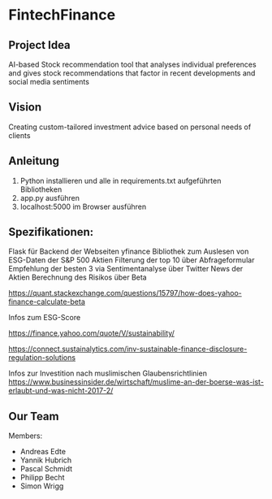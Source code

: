 # FintechFinance

## Project Idea
AI-based Stock recommendation tool that analyses individual preferences and gives stock recommendations that factor in recent developments and social media sentiments

## Vision
Creating custom-tailored investment advice based on personal needs of clients

## Anleitung
1. Python installieren und alle in requirements.txt aufgeführten Bibliotheken
2. app.py ausführen
3. localhost:5000 im Browser ausführen

 
## Spezifikationen:

Flask für Backend der Webseiten
yfinance Bibliothek zum Auslesen von ESG-Daten der S&P 500 Aktien
Filterung der top 10 über Abfrageformular
Empfehlung der besten 3 via Sentimentanalyse über Twitter News der Aktien
Berechnung des Risikos über Beta

https://quant.stackexchange.com/questions/15797/how-does-yahoo-finance-calculate-beta

Infos zum ESG-Score

https://finance.yahoo.com/quote/V/sustainability/

https://connect.sustainalytics.com/inv-sustainable-finance-disclosure-regulation-solutions

Infos zur Investition nach muslimischen Glaubensrichtlinien https://www.businessinsider.de/wirtschaft/muslime-an-der-boerse-was-ist-erlaubt-und-was-nicht-2017-2/

## Our Team
Members:
- Andreas Edte
- Yannik Hubrich
- Pascal Schmidt
- Philipp Becht
- Simon Wrigg
